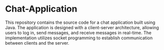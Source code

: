 # Chat-Application
This repository contains the source code for a chat application built using Java. The application is designed with a client-server architecture, allowing users to log in, send messages, and receive messages in real-time. The implementation utilizes socket programming to establish communication between clients and the server.
